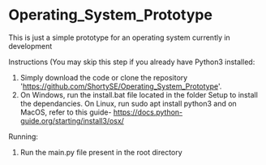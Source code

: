 # Operating_System_Prototype
This is just a simple prototype for an operating system currently in development

Instructions (You may skip this step if you already have Python3 installed:
1. Simply download the code or clone the repository 'https://github.com/ShortySE/Operating_System_Prototype'.
2. On Windows, run the install.bat file located in the folder Setup to install the dependancies. On Linux, run sudo apt install python3 and on MacOS, refer to this guide- https://docs.python-guide.org/starting/install3/osx/

Running:
1. Run the main.py file present in the root directory

